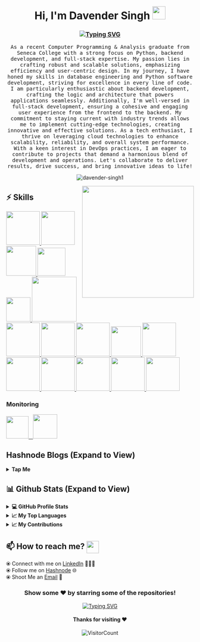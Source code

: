 <!-- <p align="left"> <img src="https://komarev.com/ghpvc/?username=davender-singh1&label=Profile%20views&color=0e75b6&style=flat" alt="davender-singh1" /> </p> -->

<h1 align="center">Hi, I'm Davender Singh <img src="https://media.giphy.com/media/hvRJCLFzcasrR4ia7z/giphy.gif" width="35"></h1>

<h3 align="center">
  <a href="https://git.io/typing-svg">
    <img src="https://readme-typing-svg.demolab.com?font=monospace&size=30&duration=3000&pause=800&color=58a6ff&center=false&vCenter=true&width=800&lines=Python+Backend+Developer+&+Full-Stack+Enthusiast;Cloud+and+DevOps+Professional;Eager+to+Deliver+Results+and+Drive+Success." alt="Typing SVG" />
  </a>
</h3>

<p align="center">
  <samp>
    As a recent Computer Programming & Analysis graduate from Seneca College with a strong focus on Python, backend development, and full-stack expertise. My passion lies in crafting robust and scalable solutions, emphasizing efficiency and user-centric design.
    In my journey, I have honed my skills in database engineering and Python software development, striving for excellence in every line of code. I am particularly enthusiastic about backend development, crafting the logic and architecture that powers applications seamlessly.
    Additionally, I'm well-versed in full-stack development, ensuring a cohesive and engaging user experience from the frontend to the backend. My commitment to staying current with industry trends allows me to implement cutting-edge technologies, creating innovative and effective 
    solutions.
    As a tech enthusiast, I thrive on leveraging cloud technologies to enhance scalability, reliability, and overall system performance. With a keen interest in DevOps practices, I am eager to contribute to projects that demand a harmonious blend of development and operations.
    Let's collaborate to deliver results, drive success, and bring innovative ideas to life!
  </samp>
  <br/>
</p>

<p align="center"><img align="center" src="https://github-readme-streak-stats.herokuapp.com/?user=davender-singh1&theme=algolia" alt="davender-singh1" /></p>

<img align='right' src="https://media.giphy.com/media/L8K62iTDkzGX6/giphy.gif" width="300">

## :zap: Skills

   <a href="https://www.linux.org/" target="_blanfalse" />
    <img src="https://www.vectorlogo.zone/logos/linux/linux-icon.svg"  height="90" />
  </a>
   <a href="https://aws.amazon.com/" target="_blank" >
    <img src="https://www.vectorlogo.zone/logos/amazon_aws/amazon_aws-icon.svg"  height="90" />
  </a>
  </a>
  <a href="https://www.docker.com/" target="_blank" >
    <img src="https://raw.githubusercontent.com/itsksaurabh/itsksaurabh/master/assets/docker.gif"  height="80" /> 
  </a>
  <a href="https://kubernetes.io/" target="_blank" >
    <img src="https://raw.githubusercontent.com/itsksaurabh/itsksaurabh/master/assets/k8s.gif"  height="75" />
  </a>
  <a href="https://docs.gitlab.com/ee/ci/" target="_blank" >
    <img src="https://raw.githubusercontent.com/itsksaurabh/itsksaurabh/master/assets/cicd.gif"  height="65" />
  </a>
  <a href="https://www.terraform.io/" target="_blank" >
    <img src="https://raw.githubusercontent.com/itsksaurabh/itsksaurabh/master/assets/terraform.gif" width="120" />
  </a>
   </a>
    <a href="https://www.jenkins.io/" target="_blank" >
    <img src="https://raw.githubusercontent.com/DARK-art108/ItsRitesh/master/assets/ll.png" height="90" />
  </a>
  <a href="https://www.ansible.com/" target="_blank" >
    <img src="https://www.vectorlogo.zone/logos/ansible/ansible-icon.svg"  height="90" />
  </a>
 </a>
    <a href="https://pages.github.com/?(null)" target="_blank" >
   <img src="https://media.giphy.com/media/kH1DBkPNyZPOk0BxrM/giphy.gif" width="90" />
  </a>
 </a>
  <a href="https://code.visualstudio.com/" target="_blank" >
    <img src="https://i.giphy.com/media/IdyAQJVN2kVPNUrojM/200.webp"  height="80" /> 
  </a>
  <a href="https://www.python.org/" target="_blank">
   <img src="https://user-images.githubusercontent.com/25181517/183423507-c056a6f9-1ba8-4312-a350-19bcbc5a8697.png" width="90" />
</a>
<a href="https://www.postman.com/" target="_blank">
   <img src="https://user-images.githubusercontent.com/25181517/192109061-e138ca71-337c-4019-8d42-4792fdaa7128.png" width="90" />
</a>
<a href="https://www.mysql.com/" target="_blank">
   <img src="https://user-images.githubusercontent.com/25181517/183896128-ec99105a-ec1a-4d85-b08b-1aa1620b2046.png" width="90" />
</a>

<a href="https://developer.mozilla.org/en-US/docs/Web/CSS" target="_blank">
   <img src="https://user-images.githubusercontent.com/25181517/183898674-75a4a1b1-f960-4ea9-abcb-637170a00a75.png" width="90" />
</a>

<a href="https://developer.mozilla.org/en-US/docs/Web/Guide/HTML/HTML5" target="_blank">
   <img src="https://user-images.githubusercontent.com/25181517/192158954-f88b5814-d510-4564-b285-dff7d6400dad.png" width="90" />
</a>

<a href="https://www.mongodb.com/" target="_blank">
   <img src="https://user-images.githubusercontent.com/25181517/182884177-d48a8579-2cd0-447a-b9a6-ffc7cb02560e.png" width="90" />
</a>
  
  ### Monitoring
  
 <p float="left">
  <a href="https://grafana.com/" target="_blank" >
    <img src="https://raw.githubusercontent.com/itsksaurabh/itsksaurabh/master/assets/grafana.gif" height="60" />&nbsp;&nbsp;
  </a>
  <a href="https://prometheus.io/" target="_blank" >
    <img src="https://raw.githubusercontent.com/itsksaurabh/itsksaurabh/master/assets/prometheus.gif" height="65" />
  </a>
</p>

## Hashnode Blogs (Expand to View)

<details>
  <summary><b>Tap Me</b></summary>
  ![Blog Card](https://hashnode-blog-cards.vercel.app/api/getHashnodeBlog?url=https://hashnode.com/@davender&large=true&theme=dark)
</details>

## 📊 Github Stats (Expand to View) 
  
 <details>
  <summary><b>💻 GitHub Profile Stats</b></summary>
   
<p>&nbsp;<img align="center" src="http://github-profile-summary-cards.vercel.app/api/cards/stats?username=davender-singh1&theme=2077" alt="rishikeshops" /></p>

</details>

  <details>
  <summary><b>📈 My Top Languages</b></summary>

<p><img align="left" src="http://github-profile-summary-cards.vercel.app/api/cards/repos-per-language?username=davender-singh1&theme=aura" alt="davender-singh1" 
  <p><img align="center" src="http://github-profile-summary-cards.vercel.app/api/cards/most-commit-language?username=davender-singh1&theme=aura" alt="davender-singh1" /></p>
 

  </details>
    <details>
  <summary><b>📈 My Contributions</b></summary>
   
<p>&nbsp;<img align="center" src="http://github-profile-summary-cards.vercel.app/api/cards/profile-details?username=davender-singh1&theme=great_gatsby" alt="davender-singh1" /></p>
 

</details>

## 📫 How to reach me? <img align="center" src="https://github.com/RishikeshOps/my_readme.md/blob/363fac5a1173a4727253e8e4a54104b604e5875b/Handshake.gif" height="33px" /></h3> 

  ⦿ Connect with me on [LinkedIn](https://www.linkedin.com/in/davendersingh/) 👨🏻‍💻 <br>
  ⦿ Follow me on [Hashnode](https://davender.hashnode.dev/) 🌐 <br>
  ⦿ Shoot Me an [Email](mailto:singhdavender1366@gmail.com) 💌 <br>
<!--   ⦿ Add Me on [Discord](https://discord.com/channels/@dev) <br>

 -->
<div align="center">

### Show some ❤️ by starring some of the repositories!
<p align="center">
  <a href="https://git.io/typing-svg">
    <img src="https://readme-typing-svg.demolab.com?font=monoscope&size=30&duration=3000&pause=800&color=58a6ff&center=true&vCenter=true&width=460&lines=Thanks+for+stopping+by!+%3A)" alt="Typing SVG" />
  </a>
</p>

#### Thanks for visiting :heart:
![VisitorCount](https://profile-counter.glitch.me/davender-singh1/count.svg)
